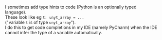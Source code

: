 I sometimes add type hints to code (Python is an optionally typed language).  
These look like eg `t: unyt_array = ...`  
("variable `t` is of type `unyt_array`").  
I do this to get code completions in my IDE (namely PyCharm) when
the IDE cannot infer the type of a variable automatically.
